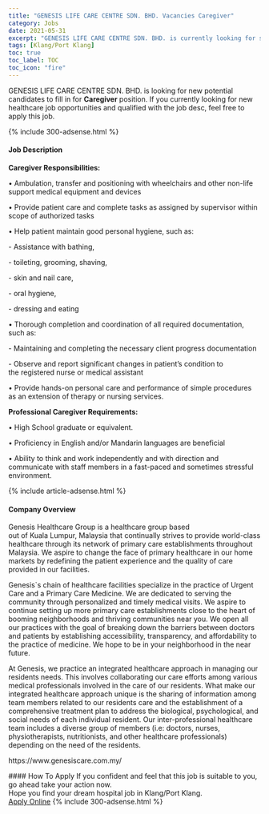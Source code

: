 ```yaml
---
title: "GENESIS LIFE CARE CENTRE SDN. BHD. Vacancies Caregiver" 
category: Jobs 
date: 2021-05-31 
excerpt: "GENESIS LIFE CARE CENTRE SDN. BHD. is currently looking for suitable person to fill in the Caregiver which positioned at Klang/Port Klang" 
tags: [Klang/Port Klang] 
toc: true 
toc_label: TOC 
toc_icon: "fire" 
--- 
```


<p>GENESIS LIFE CARE CENTRE SDN. BHD. is looking for new potential candidates to fill in for <b>Caregiver</b> position. If you currently looking for new healthcare job opportunities and qualified with the job desc, feel free to apply this job.
</p>{% include 300-adsense.html %} 
<div><div><h4>Job Description</h4></div><div><div><span><div><p><strong>Caregiver&#160;Responsibilities:</strong></p><p><span>&#8226;&#160;</span>Ambulation, transfer and positioning with wheelchairs and other non-life support medical equipment and devices</p><p><span>&#8226;&#160;</span>Provide patient care and complete tasks as assigned by supervisor within scope of authorized tasks</p><p><span>&#8226;&#160;</span>Help patient maintain good personal hygiene, such as:</p><p>-&#160;Assistance with bathing,&#160;</p><p>-&#160;toileting, grooming, shaving,&#160;</p><p>-&#160;skin and nail care,&#160;</p><p>-&#160;oral hygiene,&#160;</p><p>-&#160;dressing and eating</p><p><span>&#8226;&#160;</span>Thorough completion and coordination of all required documentation, such as:</p><p>-&#160;Maintaining and completing the necessary&#160;client progress&#160;documentation</p><p>-&#160;Observe and report significant changes in patient&#8217;s condition to the&#160;registered&#160;nurse&#160;or medical assistant</p><p><span>&#8226;&#160;</span>Provide hands-on personal care and performance of simple procedures as an extension of therapy or nursing services.</p><p><strong>Professional Caregiver&#160;Requirements:</strong></p><p><span>&#8226;&#160;</span>High School graduate or equivalent.</p><p><span>&#8226;&#160;</span>Proficiency in English and/or Mandarin languages are beneficial</p><p><span>&#8226;&#160;</span>Ability to think and work independently and with direction and communicate with staff members in a fast-paced and sometimes stressful environment.</p></div></span></div></div></div> 
{% include article-adsense.html %} 
<div><div><h4>Company Overview</h4></div><div><div><span><div><p>Genesis Healthcare Group&#160;is a&#160;healthcare group based out&#160;of&#160;Kuala&#160;Lumpur,&#160;Malaysia&#160;that&#160;continually&#160;strives to&#160;provide&#160;world-class healthcare through its network of primary care establishments throughout Malaysia. We aspire to change the face of primary healthcare in our home markets by redefining the&#160;patient experience and the quality of care provided in our facilities.</p><p>&#8203;Genesis`s chain of healthcare facilities&#160;specialize&#160;in the practice of&#160;Urgent Care and a Primary Care Medicine. We are&#160;dedicated to serving the community through personalized and timely medical visits. We aspire to continue setting up more primary care establishments close to the heart of booming neighborhoods and thriving communities near you. We open all our practices with&#160;the goal of breaking down the barriers between doctors and patients by establishing accessibility, transparency, and affordability to the practice of medicine. We hope to be in your neighborhood in the near future.&#160;</p><p>At Genesis, we practice an integrated healthcare approach in managing our residents needs. This involves collaborating our care efforts among various medical professionals involved in the care of our residents. What make our integrated healthcare approach unique is the sharing of information among team members related to our residents care and the establishment of a comprehensive treatment plan to address the biological, psychological, and social needs of each individual resident. Our inter-professional healthcare team includes a diverse group of members (i.e: doctors, nurses, physiotherapists, nutritionists, and other healthcare professionals) depending on the need of the residents.</p><p>https://www.genesiscare.com.my/</p></div></span></div></div></div> 
#### How To Apply 
If you confident and feel that this job is suitable to you, go ahead take your action now. <br/> 
Hope you find your dream hospital job in Klang/Port Klang. <br/> 
<a href="https://www.jobstreet.com.my/en/job/caregiver-4567102?jobId=jobstreet-my-job-4567102" class="btn btn--warning" target="_blank" rel="nofollow noopenner">Apply Online</a> 
{% include 300-adsense.html %} 